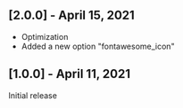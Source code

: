 ## [2.0.0] - April 15, 2021

+ Optimization
+ Added a new option "fontawesome_icon"

## [1.0.0] - April 11, 2021

Initial release